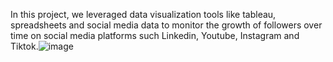 In this project,  we leveraged data visualization tools like  tableau, spreadsheets and social media data to monitor the growth of followers  over time on social media platforms such Linkedin, Youtube, Instagram and Tiktok.![image](https://github.com/ammounJan/SOCIAL-MEDIA-TRACKER-/assets/122296176/17eb6b90-dbc2-466d-80fc-941682f8b57c)
